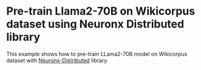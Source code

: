 # Pre-train Llama2-70B on Wikicorpus dataset using Neuronx Distributed library

This example shows how to pre-train LLama2-70B model on Wikicorpus dataset with [Neuronx-Distributed](https://github.com/aws-neuron/neuronx-distributed/tree/main) library.